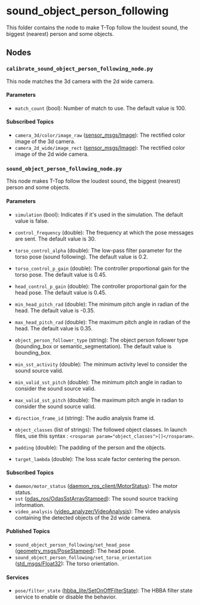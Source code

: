 # sound_object_person_following

This folder contains the node to make T-Top follow the loudest sound, the biggest (nearest) person and some objects.

## Nodes

### `calibrate_sound_object_person_following_node.py`

This node matches the 3d camera with the 2d wide camera.

#### Parameters

- `match_count` (bool): Number of match to use. The default value is 100.

#### Subscribed Topics

- `camera_3d/color/image_raw` ([sensor_msgs/Image](http://docs.ros.org/en/noetic/api/sensor_msgs/html/msg/Image.html)): The rectified color image of the 3d camera.
- `camera_2d_wide/image_rect` ([sensor_msgs/Image](http://docs.ros.org/en/noetic/api/sensor_msgs/html/msg/Image.html)): The rectified color image of the 2d wide camera.

### `sound_object_person_following_node.py`

This node makes T-Top follow the loudest sound, the biggest (nearest) person and some objects.

#### Parameters

- `simulation` (bool): Indicates if it's used in the simulation. The default value is false.
- `control_frequency` (double): The frequency at which the pose messages are sent. The default value is 30.
- `torso_control_alpha` (double): The low-pass filter parameter for the torso pose (sound following). The default value is 0.2.
- `torso_control_p_gain` (double): The controller proportional gain for the torso pose. The default value is 0.45.
- `head_control_p_gain` (double): The controller proportional gain for the head pose. The default value is 0.45.
- `min_head_pitch_rad` (double): The minimum pitch angle in radian of the head. The default value is -0.35.
- `max_head_pitch_rad` (double): The maximum pitch angle in radian of the head. The default value is 0.35.
- `object_person_follower_type` (string): The object person follower type (bounding_box or semantic_segmentation). The default value is bounding_box.

- `min_sst_activity` (double): The minimum activity level to consider the sound source valid.
- `min_valid_sst_pitch` (double): The minimum pitch angle in radian to consider the sound source valid.
- `max_valid_sst_pitch` (double): The maximum pitch angle in radian to consider the sound source valid.
- `direction_frame_id` (string): The audio analysis frame id.

- `object_classes` (list of strings): The followed object classes. In launch files, use this syntax :
  `<rosparam param="object_classes">[]</rosparam>`.
- `padding` (double): The padding of the person and the objects.
- `target_lambda` (double): The loss scale factor centering the person.

#### Subscribed Topics

- `daemon/motor_status` ([daemon_ros_client/MotorStatus](../../daemon_ros_client/msg/MotorStatus.msg)): The motor status.
- `sst` ([odas_ros/OdasSstArrayStamped](https://github.com/introlab/odas_ros/blob/main/msg/OdasSstArrayStamped.msg)):
  The sound source tracking information.
- `video_analysis` ([video_analyzer/VideoAnalysis](../../perceptions/video_analyzer/msg/VideoAnalysis.msg)): The video
  analysis containing the detected objects of the 2d wide camera.

#### Published Topics

- `sound_object_person_following/set_head_pose` ([geometry_msgs/PoseStamped](http://docs.ros.org/en/noetic/api/geometry_msgs/html/msg/PoseStamped.html)):
  The head pose.
- `sound_object_person_following/set_torso_orientation` ([std_msgs/Float32](http://docs.ros.org/en/noetic/api/std_msgs/html/msg/Float32.html)):
  The torso orientation.

#### Services

- `pose/filter_state` ([hbba_lite/SetOnOffFilterState](../../hbba_lite/srv/SetOnOffFilterState.srv)): The HBBA filter
  state service to enable or disable the behavior.
